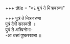 +++
title = "०६ पुत्रं ते मित्रावरुणा"

+++
पुत्रं ते मित्रावरुणा  
पुत्रं देवी सरस्वती ।  
पुत्रं ते अश्विनोभा-  
-आ धत्तां पुष्करस्रजा ॥
